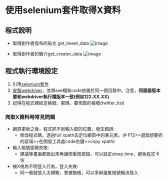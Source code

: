 # 使用selenium套件取得X資料

## 程式說明
- 取得創作者發布的貼文 get_tweet_data
  ![image](https://github.com/shih-ting-2/x_selenium/assets/174265450/aa5b64cf-47c6-4f87-a75d-e2b2d314ceda)

- 取得創作者的簡介get_creator_data
  ![image](https://github.com/shih-ting-2/x_selenium/assets/174265450/91cfeaf9-ea46-443e-8349-86d20ab81d1b)

## 程式執行環境設定

1. 引用[selenium套件](https://selenium-python.readthedocs.io/locating-elements.html)
2. [安裝webdriver](https://googlechromelabs.github.io/chrome-for-testing/ )，並將exe檔和code放置於同一個目錄中。注意，**伺服器版本要和webdriver執行檔版本一致(例如122.XX.XX)**
3. 記得在程式裡給定帳號、密碼、要爬取的帳號(twitter_list) 

### 爬取X資料時常見問題
- 網頁更新之後，程式抓不到輸入框的位置，發生錯誤:
    - 修改程式碼，透過full xpath去定位網頁中的某元素。(# F12>>選取想要抓的區域>>在開發工具處code右鍵>>copy xpath)
- 輸入帳號密碼失敗:
    - 建議等畫面都跑出來再讓爬重按按鈕，可以設定sleep time，避免程式卡住
- 被X視為不明登入行為，登入失敗:
    - 同一帳號登入太頻繁，會被鎖帳，可以多辦幾隻帳號輪流登入

